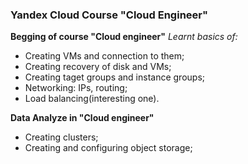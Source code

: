 <h3>Yandex Cloud Course "Cloud Engineer"</h3>
	<b>Begging of course "Cloud engineer"</b>
		<i>Learnt basics of:</i>
		<ul>
			<li>Creating VMs and connection to them;</li>
			<li>Creating recovery of disk and VMs;</li>
			<li>Creating taget groups and instance groups;</li>
			<li>Networking: IPs, routing;</li>
			<li>Load balancing(interesting one).</li>
		</ul>
	<b>Data Analyze in "Cloud engineer"</b>
		<ul>
			<li>Creating clusters;</li>
			<li>Creating and configuring object storage;</li>
		</ul>

